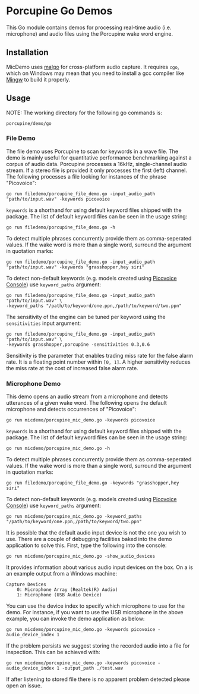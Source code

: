 # Porcupine Go Demos

This Go module contains demos for processing real-time audio (i.e. microphone) and audio files using the Porcupine wake word engine.

## Installation

MicDemo uses [malgo](https://github.com/gen2brain/malgo) for cross-platform audio capture. It requires `cgo`, which on Windows may mean that you need to install a gcc compiler like [Mingw](http://mingw-w64.org/doku.php) to build it properly. 

## Usage

NOTE: The working directory for the following go commands is:

```console
porcupine/demo/go
```

### File Demo

The file demo uses Porcupine to scan for keywords in a wave file. The demo is mainly useful for quantitative performance benchmarking against a corpus of audio data. 
Porcupine processes a 16kHz, single-channel audio stream. If a stereo file is provided it only processes the first (left) channel. 
The following processes a file looking for instances of the phrase "Picovoice":

```console
go run filedemo/porcupine_file_demo.go -input_audio_path "path/to/input.wav" -keywords picovoice
```

`keywords` is a shorthand for using default keyword files shipped with the package. The list of default keyword files
can be seen in the usage string:

```console
go run filedemo/porcupine_file_demo.go -h
```

To detect multiple phrases concurrently provide them as comma-seperated values. If the wake word is more than a single word, surround the argument in quotation marks:

```console
go run filedemo/porcupine_file_demo.go -input_audio_path "path/to/input.wav" -keywords "grasshopper,hey siri"
```

To detect non-default keywords (e.g. models created using [Picovoice Console](https://picovoice.ai/console/))
use `keyword_paths` argument:

```console
go run filedemo/porcupine_file_demo.go -input_audio_path "path/to/input.wav" \
-keyword_paths "/path/to/keyword/one.ppn,/path/to/keyword/two.ppn"
```

The sensitivity of the engine can be tuned per keyword using the `sensitivities` input argument:

```console
go run filedemo/porcupine_file_demo.go -input_audio_path "path/to/input.wav" \
-keywords grasshopper,porcupine -sensitivities 0.3,0.6
```

Sensitivity is the parameter that enables trading miss rate for the false alarm rate. It is a floating point number within
`[0, 1]`. A higher sensitivity reduces the miss rate at the cost of increased false alarm rate.

### Microphone Demo

This demo opens an audio stream from a microphone and detects utterances of a given wake word. The following opens the default
microphone and detects occurrences of "Picovoice":

```console
go run micdemo/porcupine_mic_demo.go -keywords picovoice
```

`keywords` is a shorthand for using default keyword files shipped with the package. The list of default keyword files
can be seen in the usage string:

```console
go run micdemo/porcupine_mic_demo.go -h
```

To detect multiple phrases concurrently provide them as comma-seperated values. If the wake word is more than a single word, surround the argument in quotation marks:

```console
go run filedemo/porcupine_file_demo.go -keywords "grasshopper,hey siri"
```

To detect non-default keywords (e.g. models created using [Picovoice Console](https://picovoice.ai/console/))
use `keyword_paths` argument:

```console
go run micdemo/porcupine_mic_demo.go -keyword_paths "/path/to/keyword/one.ppn,/path/to/keyword/two.ppn"
```

It is possible that the default audio input device is not the one you wish to use. There are a couple
of debugging facilities baked into the demo application to solve this. First, type the following into the console:

```console
go run micdemo/porcupine_mic_demo.go -show_audio_devices
```

It provides information about various audio input devices on the box. On a is an example output from a Windows machine:

```console
Capture Devices
    0: Microphone Array (Realtek(R) Audio)
    1: Microphone (USB Audio Device)
``` 

You can use the device index to specify which microphone to use for the demo. For instance, if you want to use the USB 
microphone in the above example, you can invoke the demo application as below:

```console
go run micdemo/porcupine_mic_demo.go -keywords picovoice -audio_device_index 1
```

If the problem persists we suggest storing the recorded audio into a file for inspection. This can be achieved with:

```console
go run micdemo/porcupine_mic_demo.go -keywords picovoice -audio_device_index 1 -output_path ./test.wav
```

If after listening to stored file there is no apparent problem detected please open an issue.
